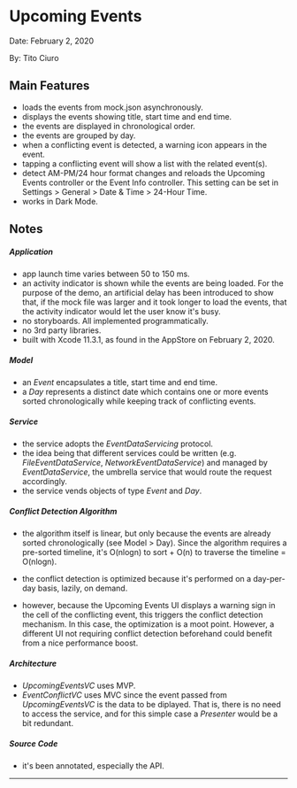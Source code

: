 # Upcoming Events


Date: February 2, 2020

By: Tito Ciuro

## Main Features

* loads the events from mock.json asynchronously.
* displays the events showing title, start time and end time.
* the events are displayed in chronological order.
* the events are grouped by day.
* when a conflicting event is detected, a warning icon appears in the event.
* tapping a conflicting event will show a list with the related event(s).
* detect AM-PM/24 hour format changes and reloads the Upcoming Events controller or the Event Info controller. This setting can be set in Settings > General > Date & Time > 24-Hour Time.
* works in Dark Mode.

## Notes

##### Application

* app launch time varies between 50 to 150 ms.
* an activity indicator is shown while the events are being loaded. For the purpose of the demo, an artificial delay has been introduced to show that, if the mock file was larger and it took longer to load the events, that the activity indicator would let the user know it's busy.
* no storyboards. All implemented programmatically.
* no 3rd party libraries.
* built with Xcode 11.3.1, as found in the AppStore on February 2, 2020.

##### Model

* an *Event* encapsulates a title, start time and end time.
* a *Day* represents a distinct date which contains one or more events sorted chronologically while keeping track of conflicting events.

##### Service

* the service adopts the *EventDataServicing* protocol.
* the idea being that different services could be written (e.g. *FileEventDataService*, *NetworkEventDataService*) and managed by *EventDataService*, the umbrella service that would route the request accordingly.
* the service vends objects of type *Event* and *Day*.

##### Conflict Detection Algorithm

* the algorithm itself is linear, but only because the events are already sorted chronologically (see Model > Day). Since the algorithm requires a pre-sorted timeline, it's O(nlogn) to sort + O(n) to traverse the timeline = O(nlogn).

* the conflict detection is optimized because it's performed on a day-per-day basis, lazily, on demand.


* however, because the Upcoming Events UI displays a warning sign in the cell of the conflicting event, this triggers the conflict detection mechanism. In this case, the optimization is a moot point. However, a different UI not requiring conflict detection beforehand could benefit from a nice performance boost.

##### Architecture

* *UpcomingEventsVC* uses MVP.
* *EventConflictVC* uses MVC since the event passed from *UpcomingEventsVC* is the data to be diplayed. That is, there is no need to access the service, and for this simple case a *Presenter* would be a bit redundant.

##### Source Code

* it's been annotated, especially the API.

------
